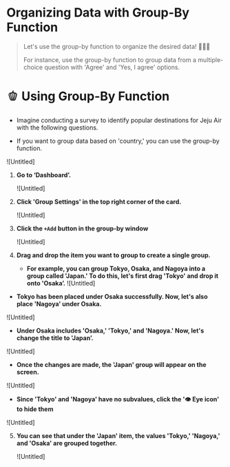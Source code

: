 # Organizing Data with Group-By Function

> Let's use the group-by function to organize the desired data! 🙆🏻‍♀️
> 
> For instance, use the group-by function to group data from a multiple-choice question with 'Agree' and 'Yes, I agree' options.

# 🫑 Using Group-By Function

- Imagine conducting a survey to identify popular destinations for Jeju Air with the following questions.

- If you want to group data based on 'country,' you can use the group-by function.

![Untitled]

1. **Go to ‘Dashboard’.**
    
    ![Untitled]
    
2. **Click 'Group Settings' in the top right corner of the card.**
        
    ![Untitled]
    
3. **Click the `+Add` button in the group-by window**
    
   ![Untitled]
    
4. **Drag and drop the item you want to group to create a single group.**
   - **For example, you can group Tokyo, Osaka, and Nagoya into a group called 'Japan.' To do this, let's first drag 'Tokyo' and drop it onto 'Osaka’.**
        ![Untitled] 

- **Tokyo has been placed under Osaka successfully. Now, let's also place 'Nagoya' under Osaka.**

![Untitled]

- **Under Osaka includes 'Osaka,' 'Tokyo,' and 'Nagoya.' Now, let's change the title to 'Japan’.**

![Untitled] 

- **Once the changes are made, the 'Japan' group will appear on the screen.**
            
![Untitled]
            
- **Since 'Tokyo' and 'Nagoya' have no subvalues, click the '👁️ Eye icon' to hide them**
            
![Untitled]

5. **You can see that under the 'Japan' item, the values 'Tokyo,' 'Nagoya,' and 'Osaka' are grouped together.**
    
    ![Untitled]
